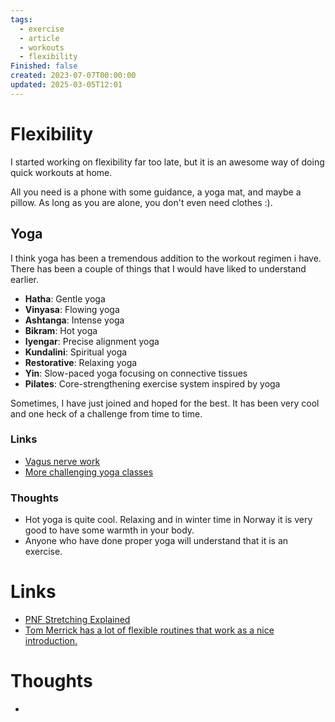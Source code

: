 ```yaml
---
tags:
  - exercise
  - article
  - workouts
  - flexibility
Finished: false
created: 2023-07-07T00:00:00
updated: 2025-03-05T12:01
---
```

# Flexibility
I started working on flexibility far too late, but it is an awesome way of doing quick workouts at home. 

All you need is a phone with some guidance, a yoga mat, and maybe a pillow. As long as you are alone, you don't even need clothes :). 

## Yoga
I think yoga has been a tremendous addition to the workout regimen i have. There has been a couple of things that I would have liked to understand earlier.
- **Hatha**: Gentle yoga
- **Vinyasa**: Flowing yoga
- **Ashtanga**: Intense yoga
- **Bikram**: Hot yoga
- **Iyengar**: Precise alignment yoga
- **Kundalini**: Spiritual yoga
- **Restorative**: Relaxing yoga
- **Yin**: Slow-paced yoga focusing on connective tissues
- **Pilates**: Core-strengthening exercise system inspired by yoga

Sometimes, I have just joined and hoped for the best. It has been very cool and one heck of a challenge from time to time. 
### Links
- [Vagus nerve work](https://www.youtube.com/watch?v=IPgYSmrKb1A&ab_channel=YogaWithTim)
- [More challenging yoga classes](https://www.youtube.com/@BreatheAndFlow)

### Thoughts 
- Hot yoga is quite cool. Relaxing and in winter time in Norway it is very good to have some warmth in your body. 
- Anyone who have done proper yoga will understand that it is an exercise. 

 

# Links
- [PNF Stretching Explained](https://www.healthline.com/health/fitness-exercise/pnf-stretching#safety)
- [Tom Merrick has a lot of flexible routines that work as a nice introduction.](https://www.youtube.com/@BodyweightWarrior)

# Thoughts 
- 


